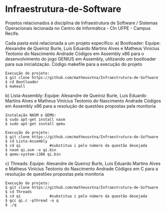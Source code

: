 # Infraestrutura-de-Software

Projetos relacionados á disciplina de Infraestrutura de Software / Sistemas Operacionais lecionada no Centro de Informática - CIn UFPE - Campus Recife.

Cada pasta está relacionada a um projeto específico:
a) Bootloader:
    Equipe: Alexandre de Queiroz Burle, Luis Eduardo Martins Alves e Matheus Vinícius Teotonio do Nascimento Andrade
    Códigos em Assembly x86 para o desenvolvimento do jogo GENIUS em Assembly, utilizando um bootloader para sua inicialização.
    Código makefile para a execução do projeto
  
    Execução do projeto:
    $ git clone https://github.com/matheusvtna/Infraestrutura-de-Software
    $ cd Bootloader
    $ makeall
  
b) Lista-Assembly:
    Equipe: Alexandre de Queiroz Burle, Luis Eduardo Martins Alves e Matheus Vinícius Teotonio do Nascimento Andrade
    Códigos em Assembly x86 para a resolução de questões propostas pela monitoria
   
    Instalação NASM e QEMU:
    $ sudo apt-get install nasm
    $ sudo apt-get install qemu
   
    Execução do projeto:
    $ git clone https://github.com/matheusvtna/Infraestrutura-de-Software
    $ cd Lista-Assembly
    $ cd qi             #substitua i pelo número da questão desejada
    $ nasm qi.asm -o qi.bin
    $ qemu-system-i386 qi.bin
    
c) Threads:
    Equipe: Alexandre de Queiroz Burle, Luis Eduardo Martins Alves e Matheus Vinícius Teotonio do Nascimento Andrade
    Códigos em C para a resolução de questões propostas pela monitoria
      
    Execução do projeto:
    $ git clone https://github.com/matheusvtna/Infraestrutura-de-Software
    $ cd Threads
    $ cd qi             #substitua i pelo número da questão desejada
    $ gcc qi.c -pthread -o q
    $ ./q
